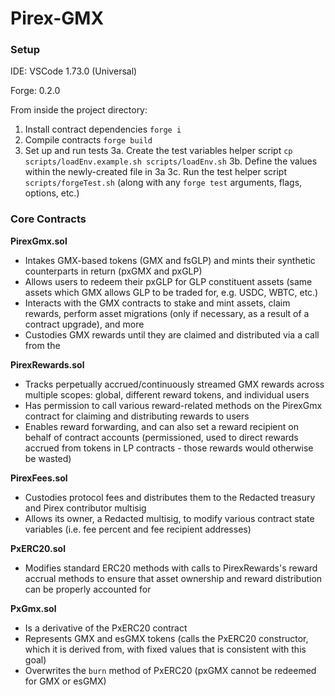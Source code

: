 # Pirex-GMX

### Setup

IDE: VSCode 1.73.0 (Universal)

Forge: 0.2.0

From inside the project directory:
1. Install contract dependencies `forge i`
2. Compile contracts `forge build`
3. Set up and run tests
    3a. Create the test variables helper script `cp scripts/loadEnv.example.sh scripts/loadEnv.sh`
    3b. Define the values within the newly-created file in 3a
    3c. Run the test helper script `scripts/forgeTest.sh` (along with any `forge test` arguments, flags, options, etc.)

### Core Contracts

**PirexGmx.sol**
- Intakes GMX-based tokens (GMX and fsGLP) and mints their synthetic counterparts in return (pxGMX and pxGLP)
- Allows users to redeem their pxGLP for GLP constituent assets (same assets which GMX allows GLP to be traded for, e.g. USDC, WBTC, etc.)
- Interacts with the GMX contracts to stake and mint assets, claim rewards, perform asset migrations (only if necessary, as a result of a contract upgrade), and more
- Custodies GMX rewards until they are claimed and distributed via a call from the

**PirexRewards.sol**
- Tracks perpetually accrued/continuously streamed GMX rewards across multiple scopes: global, different reward tokens, and individual users
- Has permission to call various reward-related methods on the PirexGmx contract for claiming and distributing rewards to users
- Enables reward forwarding, and can also set a reward recipient on behalf of contract accounts (permissioned, used to direct rewards accrued from tokens in LP contracts - those rewards would otherwise be wasted)

**PirexFees.sol**
- Custodies protocol fees and distributes them to the Redacted treasury and Pirex contributor multisig
- Allows its owner, a Redacted multisig, to modify various contract state variables (i.e. fee percent and fee recipient addresses)

**PxERC20.sol**
- Modifies standard ERC20 methods with calls to PirexRewards's reward accrual methods to ensure that asset ownership and reward distribution can be properly accounted for

**PxGmx.sol**
- Is a derivative of the PxERC20 contract
- Represents GMX and esGMX tokens (calls the PxERC20 constructor, which it is derived from, with fixed values that is consistent with this goal)
- Overwrites the `burn` method of PxERC20 (pxGMX cannot be redeemed for GMX or esGMX)
